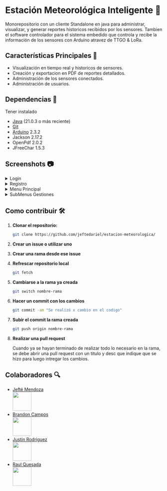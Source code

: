 # Estación Meteorológica Inteligente 📡

Monorepositorio con un cliente Standalone en java para administrar, visualizar, y generar reportes historicos recibidos por los sensores. Tambien el software controlador para el sistema embedido que controla y recibe la información de los sensores con Arduino atravez de TTGO & LoRa.

## Características Principales 📍
  - Visualización en tiempo real y historicos de sensores.
  - Creación y exportacion en PDF de reportes detallados.
  - Administración de los sensores conectados.
  - Administración de usuarios.
## Dependencias 🔑
Tener instalado
- [Java](https://adoptium.net/) (21.0.3 o más reciente)
- [Git](https://git-scm.com/)
- [Arduino](https://www.arduino.cc/en/software) 2.3.2
- Jackson 2.17.2
- OpenPdf 2.0.2
- JFreeChar 1.5.3

## Screenshots 📷
<details>
  <summary>Login</summary>
  
![image](https://github.com/user-attachments/assets/4f3c204b-26be-4930-be56-2810ab49b3a4)
![image](https://github.com/user-attachments/assets/20b1c48b-068d-468d-8ce8-3f1e77fe8aaa)


</details>

<details>
  <summary>Registro</summary>

![image](https://github.com/user-attachments/assets/b78f1091-284e-4745-8b87-5806dc587aca)

</details>

<details>

  <summary>Menu Principal</summary>
  
![image](https://github.com/user-attachments/assets/f83287e8-162e-4167-9297-40ed0d4389bc)

</details>

<details>
<summary>SubMenus Gestiones</summary>
  
  ![image](https://github.com/user-attachments/assets/cc9f6aff-f9ec-416d-8ab0-6a42ab0b162e)
  
</details>



## Como contribuir 🛠️

1. **Clonar el repositorio:**
   ```bash
   git clone https://github.com/jeftedariel/estacion-meteorologica/
   ```
2. **Crear un issue o utilizar uno**

3. **Crear una rama desde ese issue**
   
4. **Refrescar repositorio local**
   ```bash
   git fetch
   ```
5. **Cambiarse a la rama ya creada**
   ```bash
   git switch nombre-rama
   ```
6. **Hacer un commit con los cambios**
   ```bash
   git commit -am "Se realizó x cambio en el codigo"
   ```
7. **Subir el commit la rama creada**
   ```bash
   git push origin nombre-rama
   ```

8. **Realizar una pull request**
   
   Cuando ya se hayan terminado de realizar todo lo necesario en la rama, se debe abrir una pull request con un titulo y desc que indique que se hizo para luego intregar los cambios.
   
## Colaboradores 🔍️


- [Jefté Mendoza <br> <img src="https://github.com/jeftedariel.png" width="60px;"/>](https://github.com/jeftedariel)
- [Brandon Campos <br> <img src="https://github.com/BrandonCampos.png" width="60px;"/>](https://github.com/BrandonCampos)
- [Justin Rodriguez <br> <img src="https://github.com/NaxsitoTf.png" width="60px;"/>](https://github.com/NaxsitoTf)
- [Raul Quesada <br> <img src="https://github.com/Raul-QM.png" width="60px;"/>](https://github.com/Raul-QM)
